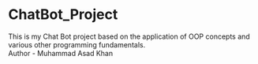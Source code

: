 # ChatBot_Project
This is my Chat Bot project based on the application of OOP concepts and various other programming fundamentals.
<br>
Author - Muhammad Asad Khan
